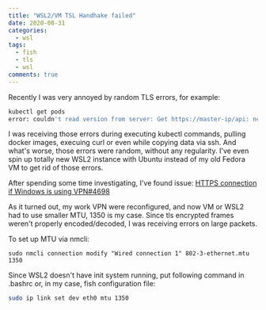 ```yaml
---
title: "WSL2/VM TSL Handhake failed"
date: 2020-08-31
categories:
  - wsl
tags:
  - fish
  - tls
  - wsl
comments: true
---
```


Recently I was very annoyed by random TLS errors, for example:

```bash
kubectl get pods
error: couldn't read version from server: Get https://master-ip/api: net/http: TLS handshake timeout
```

I was receiving those errors during executing kubectl commands, pulling docker
images, execuing curl or even while copying data via ssh. And what's worse, those
errors were random, without any regularity. I've even spin up totally new
WSL2 instance with Ubuntu instead of my old Fedora VM to get rid of those errors.

After spending some time investigating, I've found issue:
[HTTPS connection if Windows is using VPN#4698](https://github.com/microsoft/WSL/issues/4698)

As it turned out, my work VPN were reconfigured, and now VM or WSL2 had to use
smaller MTU, 1350 is my case. Since tls encrypted frames weren't properly
encoded/decoded, I was receiving errors on large packets.

To set up MTU via nmcli:
```
sudo nmcli connection modify "Wired connection 1" 802-3-ethernet.mtu 1350
```

Since WSL2 doesn't have init system running, put following command in .bashrc
or, in my case, fish configuration file:

```bash
sudo ip link set dev eth0 mtu 1350
```
